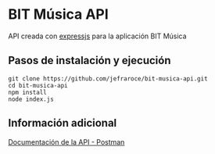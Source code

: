 # BIT Música API

API creada con [expressjs](https://expressjs.com/) para la aplicación BIT Música

## Pasos de instalación y ejecución

```shell
git clone https://github.com/jefraroce/bit-musica-api.git
cd bit-musica-api
npm install
node index.js
```

## Información adicional

[Documentación de la API - Postman](https://www.getpostman.com/collections/619590bf81a774cf0873)

